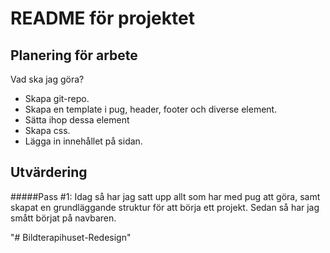 # README för projektet

## Planering för arbete

Vad ska jag göra?
* Skapa git-repo.
* Skapa en template i pug, header, footer och diverse element.
* Sätta ihop dessa element
* Skapa css.
* Lägga in innehållet på sidan.

## Utvärdering
#####Pass #1:
Idag så har jag satt upp allt som har med pug att göra, samt skapat en grundläggande struktur för att börja ett projekt. Sedan så har jag smått börjat på navbaren.


"# Bildterapihuset-Redesign" 

